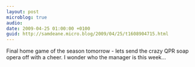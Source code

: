 ```yaml
---
layout: post
microblog: true
audio: 
date: 2009-04-25 01:00:00 +0100
guid: http://samdeane.micro.blog/2009/04/25/t1608904715.html
---
```

Final home game of the season tomorrow - lets send the crazy QPR soap opera off with a cheer. I wonder who the manager is this week...
